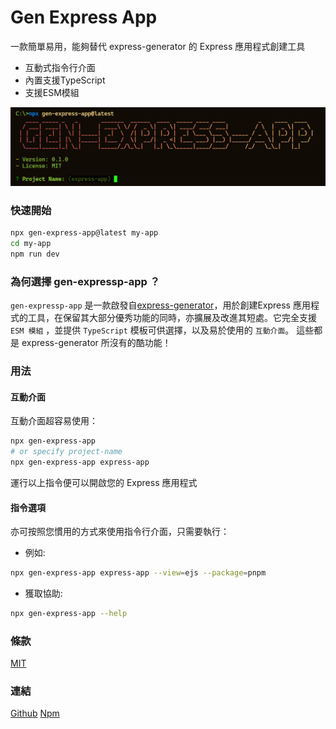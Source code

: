 # Gen Express App

一款簡單易用，能夠替代 express-generator 的 Express 應用程式創建工具

- 互動式指令行介面
- 內置支援TypeScript
- 支援ESM模組

![]("./../../gen-express-app.png)

### 快速開始

```bash
npx gen-express-app@latest my-app
cd my-app
npm run dev
```

### 為何選擇 gen-expressp-app ？

`gen-expressp-app` 是一款啟發自[express-generator](https://github.com/expressjs/generator)，用於創建Express 應用程式的工具，在保留其大部分優秀功能的同時，亦擴展及改進其短處。它完全支援 `ESM 模組` ，並提供 `TypeScript` 模板可供選擇，以及易於使用的 `互動介面`。 這些都是 express-generator 所沒有的酷功能！

### 用法

#### 互動介面

互動介面超容易使用：

```bash
npx gen-express-app
# or specify project-name
npx gen-express-app express-app 
```

運行以上指令便可以開啟您的 Express 應用程式

#### 指令選項

亦可按照您慣用的方式來使用指令行介面，只需要執行：

- 例如:

```bash
npx gen-express-app express-app --view=ejs --package=pnpm
```

- 獲取協助:


```bash
npx gen-express-app --help
```

### 條款

[MIT](./LICENSE)

### 連結

[Github](https://github.com/Dalufishe/gen-express-app)
[Npm](https://www.npmjs.com/package/gen-express-app)
